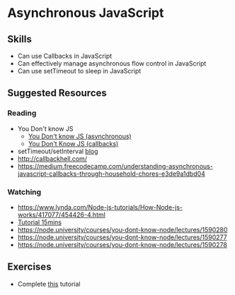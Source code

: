 # Asynchronous JavaScript

## Skills

- Can use Callbacks in JavaScript
- Can effectively manage asynchronous flow control in JavaScript
- Can use setTimeout to sleep in JavaScript


## Suggested Resources

### Reading

- You Don't know JS
  - [You Don't know JS (asynchronous)](https://github.com/getify/You-Dont-Know-JS/blob/master/async%20%26%20performance/ch1.md)
  - [You Don't Know JS (callbacks)](https://github.com/getify/You-Dont-Know-JS/blob/master/async%20%26%20performance/ch2.md)
- setTimeout/setInterval [blog](https://javascript.info/settimeout-setinterval)
- http://callbackhell.com/
- https://medium.freecodecamp.com/understanding-asynchronous-javascript-callbacks-through-household-chores-e3de9a1dbd04

### Watching

- https://www.lynda.com/Node-js-tutorials/How-Node-js-works/417077/454426-4.html
- [Tutorial 15mins](https://www.youtube.com/watch?v=pTbSfCT42_M)
- https://node.university/courses/you-dont-know-node/lectures/1590280
- https://node.university/courses/you-dont-know-node/lectures/1590277
- https://node.university/courses/you-dont-know-node/lectures/1590278


## Exercises
- Complete [this](http://www.learn-js.org/en/Callbacks) tutorial
